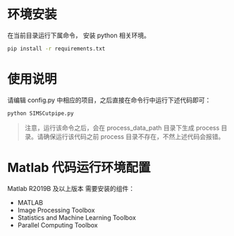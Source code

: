 # 环境安装

在当前目录运行下属命令， 安装 python 相关环境。
```sh
pip install -r requirements.txt
```

# 使用说明

请编辑 config.py 中相应的项目，之后直接在命令行中运行下述代码即可：

```sh
python SIMSCutpipe.py
```

> 注意，运行该命令之后，会在 process_data_path 目录下生成 process 目录。请确保运行该代码之前 process 目录不存在，不然上述代码会报错。

# Matlab 代码运行环境配置

Matlab R2019B 及以上版本
需要安装的组件：
- MATLAB
- Image Processing Toolbox
- Statistics and Machine Learning Toolbox
- Parallel Computing Toolbox
